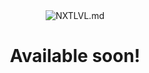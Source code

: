<div align="center">
  <img src="https://i.imgur.com/m8HYADG.png" alt="NXTLVL.md"><br>
  <h1>Available soon!</h1>
</div>
